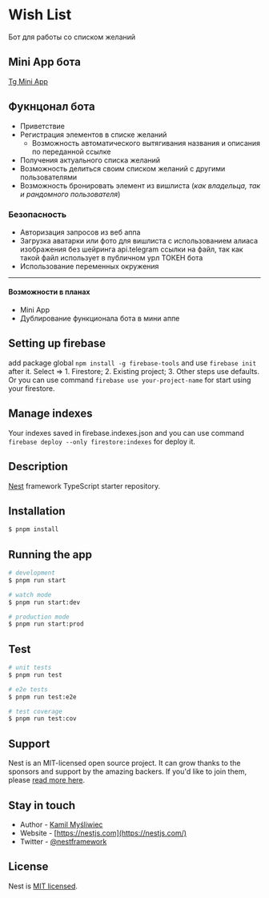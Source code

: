 # Wish List
Бот для работы со списком желаний

## Mini App бота
[Tg Mini App](https://github.com/Fedorrychkov/personal-wish-mini-tg-app)
## Фукнцонал бота
- Приветствие
- Регистрация элементов в списке желаний
  - Возможность автоматического вытягивания названия и описания по переданной ссылке
- Получения актуального списка желаний
- Возможность делиться своим списком желаний с другими пользователями
- Возможность бронировать элемент из вишлиста (*как владельца, так и рандомного пользователя*)

### Безопасность
- Авторизация запросов из веб аппа
- Загрузка аватарки или фото для вишлиста с использованием алиаса изображения без шейринга api.telegram ссылки на файл, так как такой файл использует в публичном урл ТОКЕН бота
- Использование переменных окружения

___
#### Возможности в планах
- Mini App
- Дублирование функционала бота в мини аппе

## Setting up firebase
add package global `npm install -g firebase-tools` and use `firebase init` after it. Select => 1. Firestore; 2. Existing project; 3. Other steps use defaults. Or you can use command `firebase use your-project-name` for start using your firestore.

## Manage indexes
Your indexes saved in firebase.indexes.json and you can use command `firebase deploy --only firestore:indexes` for deploy it.

## Description

[Nest](https://github.com/nestjs/nest) framework TypeScript starter repository.

## Installation

```bash
$ pnpm install
```

## Running the app

```bash
# development
$ pnpm run start

# watch mode
$ pnpm run start:dev

# production mode
$ pnpm run start:prod
```

## Test

```bash
# unit tests
$ pnpm run test

# e2e tests
$ pnpm run test:e2e

# test coverage
$ pnpm run test:cov
```

## Support

Nest is an MIT-licensed open source project. It can grow thanks to the sponsors and support by the amazing backers. If you'd like to join them, please [read more here](https://docs.nestjs.com/support).

## Stay in touch

- Author - [Kamil Myśliwiec](https://kamilmysliwiec.com)
- Website - [https://nestjs.com](https://nestjs.com/)
- Twitter - [@nestframework](https://twitter.com/nestframework)

## License

Nest is [MIT licensed](LICENSE).
